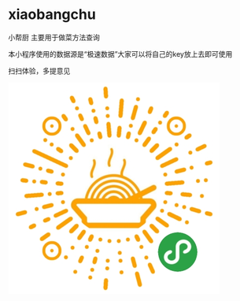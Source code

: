 # xiaobangchu
小帮厨
主要用于做菜方法查询

本小程序使用的数据源是“极速数据”大家可以将自己的key放上去即可使用

扫扫体验，多提意见

![Image text](gh_db0263ac4eb6_430.jpg)
